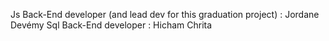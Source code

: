 Js Back-End developer (and lead dev for this graduation project) : Jordane Devémy
Sql Back-End developer : Hicham Chrita
